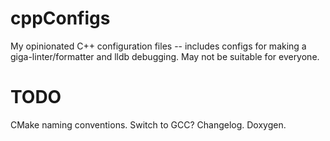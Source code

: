 # cppConfigs
My opinionated C++ configuration files -- includes configs for making a giga-linter/formatter and lldb debugging. May not be suitable for everyone.

# TODO
CMake naming conventions. Switch to GCC? Changelog. Doxygen.
